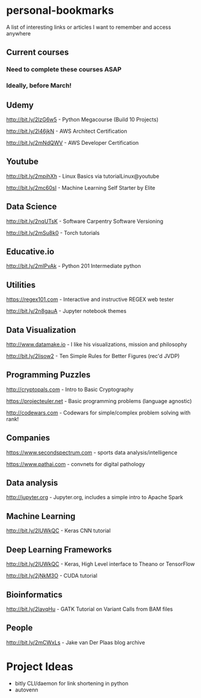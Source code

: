 # personal-bookmarks
A list of interesting links or articles I want to remember and access anywhere

## Current courses
### Need to complete these courses ASAP
### Ideally, before March!
## Udemy
http://bit.ly/2lzG6w5 - Python Megacourse (Build 10 Projects)

http://bit.ly/2l46jkN - AWS Architect Certification

http://bit.ly/2mNdQWV - AWS Developer Certification

## Youtube

http://bit.ly/2mpihXh - Linux Basics via tutorialLinux@youtube

http://bit.ly/2mc60sI - Machine Learning Self Starter by Elite

## Data Science

http://bit.ly/2nqUTsK - Software Carpentry Software Versioning

http://bit.ly/2mSu8k0 - Torch tutorials

## Educative.io
http://bit.ly/2mIPvAk - Python 201 Intermediate python



## Utilities
https://regex101.com - Interactive and instructive REGEX web tester

http://bit.ly/2n8gauA - Jupyter notebook themes

## Data Visualization
http://www.datamake.io - I like his visualizations, mission and philosophy

http://bit.ly/2lisow2 - Ten Simple Rules for Better Figures (rec'd JVDP)


## Programming Puzzles
http://cryptopals.com - Intro to Basic Cryptography

https://projecteuler.net - Basic programming problems (language agnostic)

http://codewars.com - Codewars for simple/complex problem solving with rank!

## Companies
https://www.secondspectrum.com - sports data analysis/intelligence

https://www.pathai.com - convnets for digital pathology

## Data analysis
http://jupyter.org - Jupyter.org, includes a simple intro to Apache Spark

## Machine Learning
http://bit.ly/2lUWkQC - Keras CNN tutorial


## Deep Learning Frameworks
http://bit.ly/2lUWkQC - Keras, High Level interface to Theano or TensorFlow

http://bit.ly/2jNkM3O - CUDA tutorial

## Bioinformatics
http://bit.ly/2lavqHu - GATK Tutorial on Variant Calls from BAM files

## People
http://bit.ly/2mCWxLs - Jake van Der Plaas blog archive

# Project Ideas
- bitly CLI/daemon for link shortening in python
- autovenn
